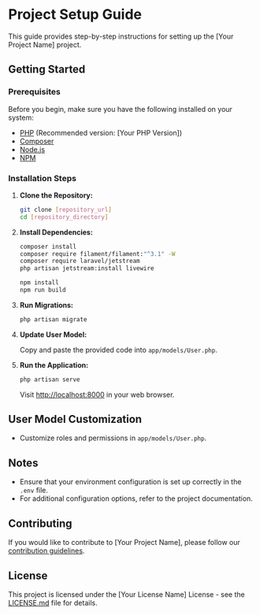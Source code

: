 # Project Setup Guide

This guide provides step-by-step instructions for setting up the [Your Project Name] project.

## Getting Started

### Prerequisites

Before you begin, make sure you have the following installed on your system:

- [PHP](https://www.php.net/) (Recommended version: [Your PHP Version])
- [Composer](https://getcomposer.org/)
- [Node.js](https://nodejs.org/)
- [NPM](https://www.npmjs.com/)

### Installation Steps

1. **Clone the Repository:**

    ```bash
    git clone [repository_url]
    cd [repository_directory]
    ```

2. **Install Dependencies:**

    ```bash
    composer install
    composer require filament/filament:"^3.1" -W
    composer require laravel/jetstream
    php artisan jetstream:install livewire
    ```

    ```bash
    npm install
    npm run build
    ```

3. **Run Migrations:**

    ```bash
    php artisan migrate
    ```

4. **Update User Model:**

    Copy and paste the provided code into `app/models/User.php`.

5. **Run the Application:**

    ```bash
    php artisan serve
    ```

    Visit [http://localhost:8000](http://localhost:8000) in your web browser.

## User Model Customization

- Customize roles and permissions in `app/models/User.php`.

## Notes

- Ensure that your environment configuration is set up correctly in the `.env` file.
- For additional configuration options, refer to the project documentation.

## Contributing

If you would like to contribute to [Your Project Name], please follow our [contribution guidelines](CONTRIBUTING.md).

## License

This project is licensed under the [Your License Name] License - see the [LICENSE.md](LICENSE.md) file for details.

